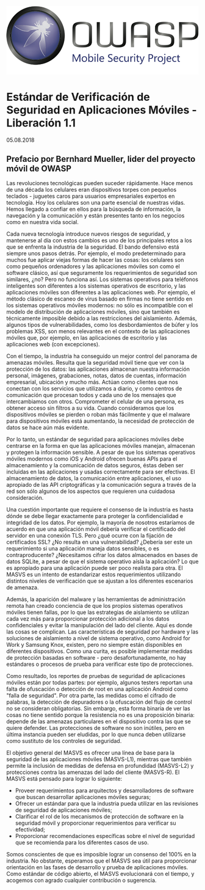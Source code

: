 
![OWASP LOGO](images/OWASP_logo.png)

# Estándar de Verificación de Seguridad en Aplicaciones Móviles - Liberación 1.1

05.08.2018

## Prefacio por Bernhard Mueller, lider del proyecto móvil de OWASP

Las revoluciones tecnológicas pueden suceder rápidamente. Hace menos de una década los celulares eran dispositivos torpes con pequeños teclados - juguetes caros para usuarios empresariales expertos en tecnología. Hoy los celulares son una parte esencial de nuestras vidas. Hemos llegado a confiar en ellos para la búsqueda de información, la navegación y la comunicación y están presentes tanto en los negocios como en nuestra vida social.

Cada nueva tecnología introduce nuevos riesgos de seguridad, y mantenerse al día con estos cambios es uno de los principales retos a los que se enfrenta la industria de la seguridad. El bando defensivo está siempre unos pasos detrás. Por ejemplo, el modo predeterminado para muchos fue aplicar viejas formas de hacer las cosas: los celulares son como pequeños ordenadores y las aplicaciones móviles son como el software clásico, así que seguramente los requerimientos de seguridad son similares, ¿no? Pero no funciona así. Los sistemas operativos para teléfonos inteligentes son diferentes a los sistemas operativos de escritorio, y las aplicaciones móviles son diferentes a las aplicaciones web. Por ejemplo, el método clásico de escaneo de virus basado en firmas no tiene sentido en los sistemas operativos móviles modernos: no sólo es incompatible con el modelo de distribución de aplicaciones móviles, sino que también es técnicamente imposible debido a las restricciones del aislamiento. Además, algunos tipos de vulnerabilidades, como los desbordamientos de búfer y los problemas XSS, son menos relevantes en el contexto de las aplicaciones móviles que, por ejemplo, en las aplicaciones de escritorio y las aplicaciones web (con excepciones).

Con el tiempo, la industria ha conseguido un mejor control del panorama de amenazas móviles. Resulta que la seguridad móvil tiene que ver con la protección de los datos: las aplicaciones almacenan nuestra información personal, imágenes, grabaciones, notas, datos de cuentas, información empresarial, ubicación y mucho más. Actúan como clientes que nos conectan con los servicios que utilizamos a diario, y como centros de comunicación que procesan todos y cada uno de los mensajes que intercambiamos con otros. Comprometer el celular de una persona, es obtener acceso sin filtros a su vida. Cuando consideramos que los dispositivos móviles se pierden o roban más fácilmente y que el malware para dispositivos móviles está aumentando, la necesidad de protección de datos se hace aún más evidente.

Por lo tanto, un estándar de seguridad para aplicaciones móviles debe centrarse en la forma en que las aplicaciones móviles manejan, almacenan y protegen la información sensible. A pesar de que los sistemas operativos móviles modernos como iOS y Android ofrecen buenas APIs para el almacenamiento y la comunicación de datos seguros, éstas deben ser incluidas en las aplicaciones y usadas correctamente para ser efectivas. El almacenamiento de datos, la comunicación entre aplicaciones, el uso apropiado de las API criptográficas y la comunicación segura a través de la red son sólo algunos de los aspectos que requieren una cuidadosa consideración.

Una cuestión importante que requiere el consenso de la industria es hasta dónde se debe llegar exactamente para proteger la confidencialidad e integridad de los datos. Por ejemplo, la mayoría de nosotros estaríamos de acuerdo en que una aplicación móvil debería verificar el certificado del servidor en una conexión TLS. Pero ¿qué ocurre con la fijación de certificados SSL? ¿No resulta en una vulnerabilidad? ¿Debería ser este un requerimiento si una aplicación maneja datos sensibles, o es contraproducente? ¿Necesitamos cifrar los datos almacenados en bases de datos SQLite, a pesar de que el sistema operativo aísla la aplicación? Lo que es apropiado para una aplicación puede ser poco realista para otra. El MASVS es un intento de estandarizar estos requerimientos utilizando distintos niveles de verificación que se ajustan a los diferentes escenarios de amenaza.

Además, la aparición del malware y las herramientas de administración remota han creado conciencia de que los propios sistemas operativos móviles tienen fallas, por lo que las estrategias de aislamiento se utilizan cada vez más para proporcionar protección adicional a los datos confidenciales y evitar la manipulación del lado del cliente. Aquí es donde las cosas se complican. Las características de seguridad por hardware y las soluciones de aislamiento a nivel de sistema operativo, como Android for Work y Samsung Knox, existen, pero no siempre están disponibles en diferentes dispositivos. Como una curita, es posible implementar medidas de protección basadas en software - pero desafortunadamente, no hay estándares o procesos de prueba para verificar este tipo de protecciones.

Como resultado, los reportes de pruebas de seguridad de aplicaciones móviles están por todas partes: por ejemplo, algunos testers reportan una falta de ofuscación o detección de root en una aplicación Android como "falla de seguridad". Por otra parte, las medidas como el cifrado de palabras, la detección de depuradores o la ofuscación del flujo de control no se consideran obligatorias. Sin embargo, esta forma binaria de ver las cosas no tiene sentido porque la resistencia no es una proposición binaria: depende de las amenazas particulares en el dispositivo contra las que se quiere defender. Las protecciones de software no son inútiles, pero en última instancia pueden ser eludidas, por lo que nunca deben utilizarse como sustituto de los controles de seguridad.

El objetivo general del MASVS es ofrecer una línea de base para la seguridad de las aplicaciones móviles (MASVS-L1), mientras que también permite la inclusión de medidas de defensa en profundidad (MASVS-L2) y protecciones contra las amenazas del lado del cliente (MASVS-R). El MASVS está pensado para lograr lo siguiente:

- Proveer requerimientos para arquitectos y desarrolladores de software que buscan desarrollar aplicaciones móviles seguras;
- Ofrecer un estándar para que la industria pueda utilizar en las revisiones de seguridad de aplicaciones móviles;
- Clarificar el rol de los mecanismos de protección de software en la seguridad móvil y proporcionar requerimientos para verificar su efectividad;
- Proporcionar recomendaciones específicas sobre el nivel de seguridad que se recomienda para los diferentes casos de uso.

Somos conscientes de que es imposible lograr un consenso del 100% en la industria. No obstante, esperamos que el MASVS sea útil para proporcionar orientación en las fases de desarrollo y prueba de aplicaciones móviles. Como estándar de código abierto, el MASVS evolucionará con el tiempo, y acogemos con agrado cualquier contribución o sugerencia.

